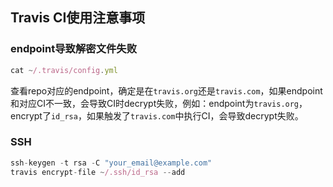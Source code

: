 ## Travis CI使用注意事项

### endpoint导致解密文件失败

```js
cat ~/.travis/config.yml
```

查看repo对应的endpoint，确定是在`travis.org`还是`travis.com`，如果endpoint和对应CI不一致，会导致CI时decrypt失败，例如：endpoint为`travis.org`，encrypt了`id_rsa`，如果触发了`travis.com`中执行CI，会导致decrypt失败。



### SSH

```js
ssh-keygen -t rsa -C "your_email@example.com"
travis encrypt-file ~/.ssh/id_rsa --add
```

